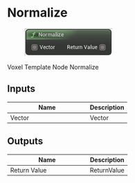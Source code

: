 # Normalize

<div align="left" data-full-width="false">

<figure><img src="../../../../.gitbook/assets/Normalize.png" alt=""><figcaption></figcaption></figure>

</div>

Voxel Template Node Normalize

## Inputs

<table><thead><tr><th width="170">Name</th><th>Description</th></tr></thead><tbody><tr><td>Vector</td><td>Vector</td></tr></tbody></table>

## Outputs

<table><thead><tr><th width="170">Name</th><th>Description</th></tr></thead><tbody><tr><td>Return Value</td><td>ReturnValue</td></tr></tbody></table>
